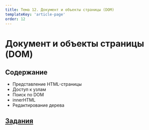 ```yaml
---
title: Тема 12. Документ и объекты страницы (DOM)
templateKey: 'article-page'
order: 12
---
```

# Документ и объекты страницы (DOM)

## Содержание

-   <gatsby-link to="/externals/topic12_DOM-BOM/dom#представление-html-страницы">Представление HTML-страницы</gatsby-link>
-   <gatsby-link to="/externals/topic12_DOM-BOM/dom#доступ-к-узлам">Доступ к узлам</gatsby-link>
-   <gatsby-link to="/externals/topic12_DOM-BOM/dom#поиск-по-dom">Поиск по DOM</gatsby-link>
-   <gatsby-link to="/externals/topic12_DOM-BOM/dom#innerHTML">innerHTML</gatsby-link>
-   <gatsby-link to="/externals/topic12_DOM-BOM/dom#редактирование-дерева">Редактирование дерева</gatsby-link>

## [Задания](https://github.com/WebPurple/external-courses/tree/master/src/ex12_js_dom)